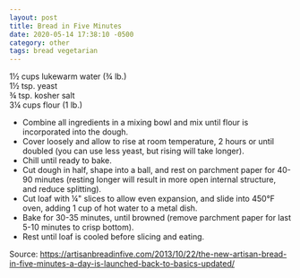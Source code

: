 ```yaml
---
layout: post
title: Bread in Five Minutes
date: 2020-05-14 17:38:10 -0500
category: other
tags: bread vegetarian
---
```

1½ cups lukewarm water (¾ lb.)  
1½ tsp. yeast  
¾ tsp. kosher salt  
3¼ cups flour (1 lb.)  
<ul>
 	<li>Combine all ingredients in a mixing bowl and mix until flour is incorporated into the dough.</li>
 	<li>Cover loosely and allow to rise at room temperature, 2 hours or until doubled (you can use less yeast, but rising will take longer).</li>
 	<li>Chill until ready to bake.</li>
 	<li>Cut dough in half, shape into a ball, and rest on parchment paper for 40-90 minutes (resting longer will result in more open internal structure, and reduce splitting).</li>
 	<li>Cut loaf with ¼" slices to allow even expansion, and slide into 450°F oven, adding 1 cup of hot water to a metal dish.</li>
 	<li>Bake for 30-35 minutes, until browned (remove parchment paper for last 5-10 minutes to crisp bottom).</li>
 	<li>Rest until loaf is cooled before slicing and eating.</li>
</ul>
Source: <a href="https://artisanbreadinfive.com/2013/10/22/the-new-artisan-bread-in-five-minutes-a-day-is-launched-back-to-basics-updated/">https://artisanbreadinfive.com/2013/10/22/the-new-artisan-bread-in-five-minutes-a-day-is-launched-back-to-basics-updated/</a>
